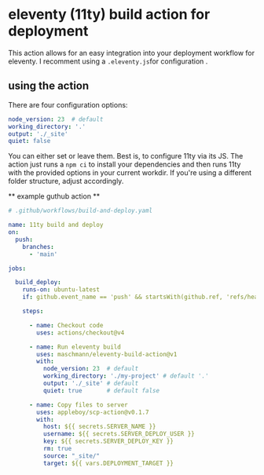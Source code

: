 # eleventy (11ty) build action for deployment

This action allows for an easy integration into your deployment workflow for eleventy.
I recomment using a ```.eleventy.js```for configuration .

## using the action

There are four configuration options:

```yaml
node_version: 23  # default
working_directory: '.'
output: './_site'
quiet: false
```

You can either set or leave them. Best is, to configure 11ty via its JS.
The action just runs a ```npm ci``` to install your dependencies and then runs 11ty with the provided options in your current workdir. If you're using a different folder structure, adjust accordingly.

** example guthub action **
```yaml
# .github/workflows/build-and-deploy.yaml

name: 11ty build and deploy
on:
  push:
    branches:
      - 'main'

jobs:

  build_deploy:
    runs-on: ubuntu-latest
    if: github.event_name == 'push' && startsWith(github.ref, 'refs/heads/main')

    steps:

      - name: Checkout code
        uses: actions/checkout@v4

      - name: Run eleventy build
        uses: maschmann/eleventy-build-action@v1
        with:
          node_version: 23  # default
          working_directory: './my-project' # default '.'
          output: './_site' # default
          quiet: true       # default false

      - name: Copy files to server
        uses: appleboy/scp-action@v0.1.7
        with:
          host: ${{ secrets.SERVER_NAME }}
          username: ${{ secrets.SERVER_DEPLOY_USER }}
          key: ${{ secrets.SERVER_DEPLOY_KEY }}
          rm: true
          source: "_site/"
          target: ${{ vars.DEPLOYMENT_TARGET }}
```
